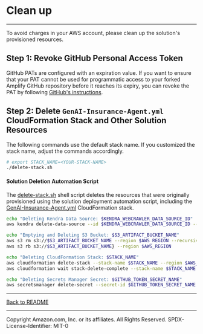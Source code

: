 # Clean up
---

To avoid charges in your AWS account, please clean up the solution's provisioned resources.

## Step 1: Revoke GitHub Personal Access Token

GitHub PATs are configured with an expiration value. If you want to ensure that your PAT cannot be used for programmatic access to your forked Amplify GitHub repository before it reaches its expiry, you can revoke the PAT by following [GitHub's instructions](https://docs.github.com/en/organizations/managing-programmatic-access-to-your-organization/reviewing-and-revoking-personal-access-tokens-in-your-organization).

## Step 2: Delete `GenAI-Insurance-Agent.yml` CloudFormation Stack and Other Solution Resources
The following commands use the default stack name. If you customized the stack name, adjust the commands accordingly.

```sh
# export STACK_NAME=<YOUR-STACK-NAME>
./delete-stack.sh
```

#### Solution Deletion Automation Script
The [delete-stack.sh](../shell/delete-stack.sh) shell script deletes the resources that were originally provisioned using the solution deployment automation script, including the [GenAI-Insurance-Agent.yml](../cfn/GenAI-Insurance-Agent.yml) CloudFormation stack.

```sh
echo "Deleting Kendra Data Source: $KENDRA_WEBCRAWLER_DATA_SOURCE_ID"
aws kendra delete-data-source --id $KENDRA_WEBCRAWLER_DATA_SOURCE_ID --index-id $KENDRA_INDEX_ID --region $AWS_REGION

echo "Emptying and Deleting S3 Bucket: $S3_ARTIFACT_BUCKET_NAME"
aws s3 rm s3://$S3_ARTIFACT_BUCKET_NAME --region $AWS_REGION --recursive
aws s3 rb s3://$S3_ARTIFACT_BUCKET_NAME} --region $AWS_REGION

echo "Deleting CloudFormation Stack: $STACK_NAME"
aws cloudformation delete-stack --stack-name $STACK_NAME --region $AWS_REGION
aws cloudformation wait stack-delete-complete --stack-name $STACK_NAME --region $AWS_REGION

echo "Deleting Secrets Manager Secret: $GITHUB_TOKEN_SECRET_NAME"
aws secretsmanager delete-secret --secret-id $GITHUB_TOKEN_SECRET_NAME --region $AWS_REGION
```

---

[Back to README](../README.md)

---

Copyright Amazon.com, Inc. or its affiliates. All Rights Reserved.
SPDX-License-Identifier: MIT-0
